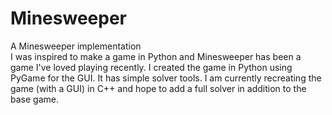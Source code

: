 # Minesweeper
A Minesweeper implementation <br>
I was inspired to make a game in Python and Minesweeper has been a game I've loved playing recently.
I created the game in Python using PyGame for the GUI. It has simple solver tools.
I am currently recreating the game (with a GUI) in C++ and hope to add a full solver in addition to the base game.
